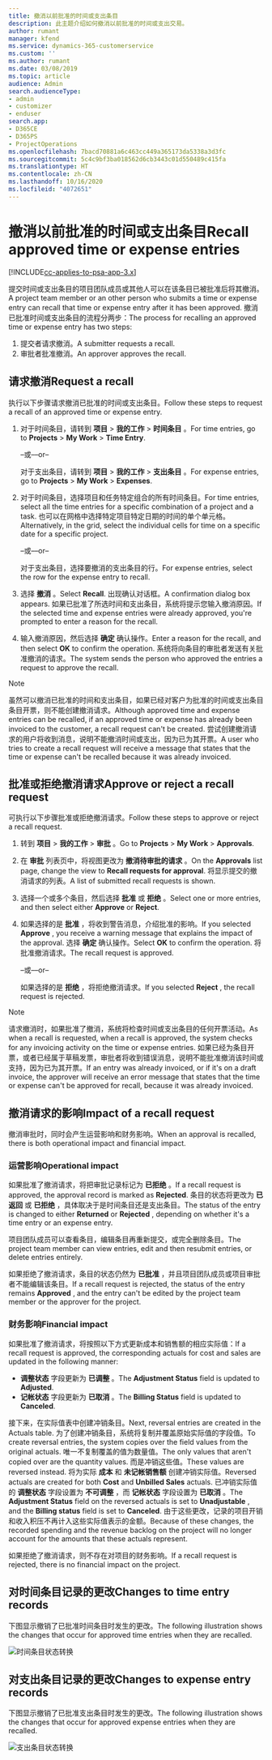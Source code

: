 ```yaml
---
title: 撤消以前批准的时间或支出条目
description: 此主题介绍如何撤消以前批准的时间或支出交易。
author: rumant
manager: kfend
ms.service: dynamics-365-customerservice
ms.custom: ''
ms.author: rumant
ms.date: 03/08/2019
ms.topic: article
audience: Admin
search.audienceType:
- admin
- customizer
- enduser
search.app:
- D365CE
- D365PS
- ProjectOperations
ms.openlocfilehash: 7bacd70881a6c463cc449a365173da5338a3d3fc
ms.sourcegitcommit: 5c4c9bf3ba018562d6cb3443c01d550489c415fa
ms.translationtype: HT
ms.contentlocale: zh-CN
ms.lasthandoff: 10/16/2020
ms.locfileid: "4072651"
---
```

# <a name="recall-approved-time-or-expense-entries"></a><span data-ttu-id="9eb1c-103">撤消以前批准的时间或支出条目</span><span class="sxs-lookup"><span data-stu-id="9eb1c-103">Recall approved time or expense entries</span></span>

[!INCLUDE[cc-applies-to-psa-app-3.x](../includes/cc-applies-to-psa-app-3x.md)]

<span data-ttu-id="9eb1c-104">提交时间或支出条目的项目团队成员或其他人可以在该条目已被批准后将其撤消。</span><span class="sxs-lookup"><span data-stu-id="9eb1c-104">A project team member or an other person who submits a time or expense entry can recall that time or expense entry after it has been approved.</span></span> <span data-ttu-id="9eb1c-105">撤消已批准时间或支出条目的流程分两步：</span><span class="sxs-lookup"><span data-stu-id="9eb1c-105">The process for recalling an approved time or expense entry has two steps:</span></span>

1. <span data-ttu-id="9eb1c-106">提交者请求撤消。</span><span class="sxs-lookup"><span data-stu-id="9eb1c-106">A submitter requests a recall.</span></span>
2. <span data-ttu-id="9eb1c-107">审批者批准撤消。</span><span class="sxs-lookup"><span data-stu-id="9eb1c-107">An approver approves the recall.</span></span>

## <a name="request-a-recall"></a><span data-ttu-id="9eb1c-108">请求撤消</span><span class="sxs-lookup"><span data-stu-id="9eb1c-108">Request a recall</span></span>

<span data-ttu-id="9eb1c-109">执行以下步骤请求撤消已批准的时间或支出条目。</span><span class="sxs-lookup"><span data-stu-id="9eb1c-109">Follow these steps to request a recall of an approved time or expense entry.</span></span>

1. <span data-ttu-id="9eb1c-110">对于时间条目，请转到 **项目** \> **我的工作** \> **时间条目** 。</span><span class="sxs-lookup"><span data-stu-id="9eb1c-110">For time entries, go to **Projects** \> **My Work** \> **Time Entry**.</span></span>

    <span data-ttu-id="9eb1c-111">–或–</span><span class="sxs-lookup"><span data-stu-id="9eb1c-111">–or–</span></span>

    <span data-ttu-id="9eb1c-112">对于支出条目，请转到 **项目** \> **我的工作** \> **支出条目** 。</span><span class="sxs-lookup"><span data-stu-id="9eb1c-112">For expense entries, go to **Projects** \> **My Work** \> **Expenses**.</span></span>

2. <span data-ttu-id="9eb1c-113">对于时间条目，选择项目和任务特定组合的所有时间条目。</span><span class="sxs-lookup"><span data-stu-id="9eb1c-113">For time entries, select all the time entries for a specific combination of a project and a task.</span></span> <span data-ttu-id="9eb1c-114">也可以在网格中选择特定项目特定日期的时间的单个单元格。</span><span class="sxs-lookup"><span data-stu-id="9eb1c-114">Alternatively, in the grid, select the individual cells for time on a specific date for a specific project.</span></span>

    <span data-ttu-id="9eb1c-115">–或–</span><span class="sxs-lookup"><span data-stu-id="9eb1c-115">–or–</span></span>

    <span data-ttu-id="9eb1c-116">对于支出条目，选择要撤消的支出条目的行。</span><span class="sxs-lookup"><span data-stu-id="9eb1c-116">For expense entries, select the row for the expense entry to recall.</span></span>

3. <span data-ttu-id="9eb1c-117">选择 **撤消** 。</span><span class="sxs-lookup"><span data-stu-id="9eb1c-117">Select **Recall**.</span></span> <span data-ttu-id="9eb1c-118">出现确认对话框。</span><span class="sxs-lookup"><span data-stu-id="9eb1c-118">A confirmation dialog box appears.</span></span> <span data-ttu-id="9eb1c-119">如果已批准了所选时间和支出条目，系统将提示您输入撤消原因。</span><span class="sxs-lookup"><span data-stu-id="9eb1c-119">If the selected time and expense entries were already approved, you're prompted to enter a reason for the recall.</span></span>
4. <span data-ttu-id="9eb1c-120">输入撤消原因，然后选择 **确定** 确认操作。</span><span class="sxs-lookup"><span data-stu-id="9eb1c-120">Enter a reason for the recall, and then select **OK** to confirm the operation.</span></span> <span data-ttu-id="9eb1c-121">系统将向条目的审批者发送有关批准撤消的请求。</span><span class="sxs-lookup"><span data-stu-id="9eb1c-121">The system sends the person who approved the entries a request to approve the recall.</span></span>

> [!NOTE]
> <span data-ttu-id="9eb1c-122">虽然可以撤消已批准的时间和支出条目，如果已经对客户为批准的时间或支出条目条目开票，则不能创建撤消请求。</span><span class="sxs-lookup"><span data-stu-id="9eb1c-122">Although approved time and expense entries can be recalled, if an approved time or expense has already been invoiced to the customer, a recall request can't be created.</span></span> <span data-ttu-id="9eb1c-123">尝试创建撤消请求的用户将收到消息，说明不能撤消时间或支出，因为已为其开票。</span><span class="sxs-lookup"><span data-stu-id="9eb1c-123">A user who tries to create a recall request will receive a message that states that the time or expense can't be recalled because it was already invoiced.</span></span>

## <a name="approve-or-reject-a-recall-request"></a><span data-ttu-id="9eb1c-124">批准或拒绝撤消请求</span><span class="sxs-lookup"><span data-stu-id="9eb1c-124">Approve or reject a recall request</span></span>

<span data-ttu-id="9eb1c-125">可执行以下步骤批准或拒绝撤消请求。</span><span class="sxs-lookup"><span data-stu-id="9eb1c-125">Follow these steps to approve or reject a recall request.</span></span>

1. <span data-ttu-id="9eb1c-126">转到 **项目** \> **我的工作** \> **审批** 。</span><span class="sxs-lookup"><span data-stu-id="9eb1c-126">Go to **Projects** \> **My Work** \> **Approvals**.</span></span>
2. <span data-ttu-id="9eb1c-127">在 **审批** 列表页中，将视图更改为 **撤消待审批的请求** 。</span><span class="sxs-lookup"><span data-stu-id="9eb1c-127">On the **Approvals** list page, change the view to **Recall requests for approval**.</span></span> <span data-ttu-id="9eb1c-128">将显示提交的撤消请求的列表。</span><span class="sxs-lookup"><span data-stu-id="9eb1c-128">A list of submitted recall requests is shown.</span></span>
3. <span data-ttu-id="9eb1c-129">选择一个或多个条目，然后选择 **批准** 或 **拒绝** 。</span><span class="sxs-lookup"><span data-stu-id="9eb1c-129">Select one or more entries, and then select either **Approve** or **Reject**.</span></span>
4. <span data-ttu-id="9eb1c-130">如果选择的是 **批准** ，将收到警告消息，介绍批准的影响。</span><span class="sxs-lookup"><span data-stu-id="9eb1c-130">If you selected **Approve** , you receive a warning message that explains the impact of the approval.</span></span> <span data-ttu-id="9eb1c-131">选择 **确定** 确认操作。</span><span class="sxs-lookup"><span data-stu-id="9eb1c-131">Select **OK** to confirm the operation.</span></span> <span data-ttu-id="9eb1c-132">将批准撤消请求。</span><span class="sxs-lookup"><span data-stu-id="9eb1c-132">The recall request is approved.</span></span>

    <span data-ttu-id="9eb1c-133">–或–</span><span class="sxs-lookup"><span data-stu-id="9eb1c-133">–or–</span></span>

    <span data-ttu-id="9eb1c-134">如果选择的是 **拒绝** ，将拒绝撤消请求。</span><span class="sxs-lookup"><span data-stu-id="9eb1c-134">If you selected **Reject** , the recall request is rejected.</span></span>

> [!NOTE]
> <span data-ttu-id="9eb1c-135">请求撤消时，如果批准了撤消，系统将检查时间或支出条目的任何开票活动。</span><span class="sxs-lookup"><span data-stu-id="9eb1c-135">As when a recall is requested, when a recall is approved, the system checks for any invoicing activity on the time or expense entries.</span></span> <span data-ttu-id="9eb1c-136">如果已经为条目开票，或者已经属于草稿发票，审批者将收到错误消息，说明不能批准撤消该时间或支持，因为已为其开票。</span><span class="sxs-lookup"><span data-stu-id="9eb1c-136">If an entry was already invoiced, or if it's on a draft invoice, the approver will receive an error message that states that the time or expense can't be approved for recall, because it was already invoiced.</span></span>

## <a name="impact-of-a-recall-request"></a><span data-ttu-id="9eb1c-137">撤消请求的影响</span><span class="sxs-lookup"><span data-stu-id="9eb1c-137">Impact of a recall request</span></span>

<span data-ttu-id="9eb1c-138">撤消审批时，同时会产生运营影响和财务影响。</span><span class="sxs-lookup"><span data-stu-id="9eb1c-138">When an approval is recalled, there is both operational impact and financial impact.</span></span>

### <a name="operational-impact"></a><span data-ttu-id="9eb1c-139">运营影响</span><span class="sxs-lookup"><span data-stu-id="9eb1c-139">Operational impact</span></span>

<span data-ttu-id="9eb1c-140">如果批准了撤消请求，将把审批记录标记为 **已拒绝** 。</span><span class="sxs-lookup"><span data-stu-id="9eb1c-140">If a recall request is approved, the approval record is marked as **Rejected**.</span></span> <span data-ttu-id="9eb1c-141">条目的状态将更改为 **已返回** 或 **已拒绝** ，具体取决于是时间条目还是支出条目。</span><span class="sxs-lookup"><span data-stu-id="9eb1c-141">The status of the entry is changed to either **Returned** or **Rejected** , depending on whether it's a time entry or an expense entry.</span></span>

<span data-ttu-id="9eb1c-142">项目团队成员可以查看条目，编辑条目再重新提交，或完全删除条目。</span><span class="sxs-lookup"><span data-stu-id="9eb1c-142">The project team member can view entries, edit and then resubmit entries, or delete entries entirely.</span></span>

<span data-ttu-id="9eb1c-143">如果拒绝了撤消请求，条目的状态仍然为 **已批准** ，并且项目团队成员或项目审批者不能编辑该条目。</span><span class="sxs-lookup"><span data-stu-id="9eb1c-143">If a recall request is rejected, the status of the entry remains **Approved** , and the entry can't be edited by the project team member or the approver for the project.</span></span>

### <a name="financial-impact"></a><span data-ttu-id="9eb1c-144">财务影响</span><span class="sxs-lookup"><span data-stu-id="9eb1c-144">Financial impact</span></span>

<span data-ttu-id="9eb1c-145">如果批准了撤消请求，将按照以下方式更新成本和销售额的相应实际值：</span><span class="sxs-lookup"><span data-stu-id="9eb1c-145">If a recall request is approved, the corresponding actuals for cost and sales are updated in the following manner:</span></span>

- <span data-ttu-id="9eb1c-146">**调整状态** 字段更新为 **已调整** 。</span><span class="sxs-lookup"><span data-stu-id="9eb1c-146">The **Adjustment Status** field is updated to **Adjusted**.</span></span>
- <span data-ttu-id="9eb1c-147">**记帐状态** 字段更新为 **已取消** 。</span><span class="sxs-lookup"><span data-stu-id="9eb1c-147">The **Billing Status** field is updated to **Canceled**.</span></span>

<span data-ttu-id="9eb1c-148">接下来，在实际值表中创建冲销条目。</span><span class="sxs-lookup"><span data-stu-id="9eb1c-148">Next, reversal entries are created in the Actuals table.</span></span> <span data-ttu-id="9eb1c-149">为了创建冲销条目，系统将复制并覆盖原始实际值的字段值。</span><span class="sxs-lookup"><span data-stu-id="9eb1c-149">To create reversal entries, the system copies over the field values from the original actuals.</span></span> <span data-ttu-id="9eb1c-150">唯一不复制覆盖的值为数量值。</span><span class="sxs-lookup"><span data-stu-id="9eb1c-150">The only values that aren't copied over are the quantity values.</span></span> <span data-ttu-id="9eb1c-151">而是冲销这些值。</span><span class="sxs-lookup"><span data-stu-id="9eb1c-151">These values are reversed instead.</span></span> <span data-ttu-id="9eb1c-152">将为实际 **成本** 和 **未记帐销售额** 创建冲销实际值。</span><span class="sxs-lookup"><span data-stu-id="9eb1c-152">Reversed actuals are created for both **Cost** and **Unbilled Sales** actuals.</span></span> <span data-ttu-id="9eb1c-153">已冲销实际值的 **调整状态** 字段设置为 **不可调整** ，而 **记帐状态** 字段设置为 **已取消** 。</span><span class="sxs-lookup"><span data-stu-id="9eb1c-153">The **Adjustment Status** field on the reversed actuals is set to **Unadjustable** , and the **Billing status** field is set to **Canceled**.</span></span> <span data-ttu-id="9eb1c-154">由于这些更改，记录的项目开销和收入积压不再计入这些实际值表示的金额。</span><span class="sxs-lookup"><span data-stu-id="9eb1c-154">Because of these changes, the recorded spending and the revenue backlog on the project will no longer account for the amounts that these actuals represent.</span></span>

<span data-ttu-id="9eb1c-155">如果拒绝了撤消请求，则不存在对项目的财务影响。</span><span class="sxs-lookup"><span data-stu-id="9eb1c-155">If a recall request is rejected, there is no financial impact on the project.</span></span>

## <a name="changes-to-time-entry-records"></a><span data-ttu-id="9eb1c-156">对时间条目记录的更改</span><span class="sxs-lookup"><span data-stu-id="9eb1c-156">Changes to time entry records</span></span>

<span data-ttu-id="9eb1c-157">下图显示撤销了已批准时间条目时发生的更改。</span><span class="sxs-lookup"><span data-stu-id="9eb1c-157">The following illustration shows the changes that occur for approved time entries when they are recalled.</span></span>

![时间条目状态转换](media/TimeEntryStateTransitions.png)

## <a name="changes-to-expense-entry-records"></a><span data-ttu-id="9eb1c-159">对支出条目记录的更改</span><span class="sxs-lookup"><span data-stu-id="9eb1c-159">Changes to expense entry records</span></span>

<span data-ttu-id="9eb1c-160">下图显示撤销了已批准支出条目时发生的更改。</span><span class="sxs-lookup"><span data-stu-id="9eb1c-160">The following illustration shows the changes that occur for approved expense entries when they are recalled.</span></span>

![支出条目状态转换](media/ExpenseEntryStateTransitions.png)
